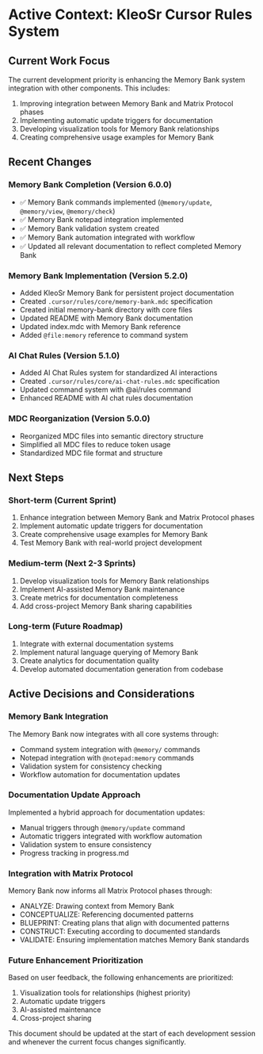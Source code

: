 # Active Context: KleoSr Cursor Rules System

## Current Work Focus

The current development priority is enhancing the Memory Bank system integration with other components. This includes:

1. Improving integration between Memory Bank and Matrix Protocol phases
2. Implementing automatic update triggers for documentation
3. Developing visualization tools for Memory Bank relationships
4. Creating comprehensive usage examples for Memory Bank

## Recent Changes

### Memory Bank Completion (Version 6.0.0)
- ✅ Memory Bank commands implemented (`@memory/update`, `@memory/view`, `@memory/check`)
- ✅ Memory Bank notepad integration implemented
- ✅ Memory Bank validation system created
- ✅ Memory Bank automation integrated with workflow
- ✅ Updated all relevant documentation to reflect completed Memory Bank

### Memory Bank Implementation (Version 5.2.0)
- Added KleoSr Memory Bank for persistent project documentation
- Created `.cursor/rules/core/memory-bank.mdc` specification
- Created initial memory-bank directory with core files
- Updated README with Memory Bank documentation
- Updated index.mdc with Memory Bank reference
- Added `@file:memory` reference to command system

### AI Chat Rules (Version 5.1.0)
- Added AI Chat Rules system for standardized AI interactions
- Created `.cursor/rules/core/ai-chat-rules.mdc` specification
- Updated command system with @ai/rules command
- Enhanced README with AI chat rules documentation

### MDC Reorganization (Version 5.0.0)
- Reorganized MDC files into semantic directory structure
- Simplified all MDC files to reduce token usage
- Standardized MDC file format and structure

## Next Steps

### Short-term (Current Sprint)
1. Enhance integration between Memory Bank and Matrix Protocol phases
2. Implement automatic update triggers for documentation
3. Create comprehensive usage examples for Memory Bank
4. Test Memory Bank with real-world project development

### Medium-term (Next 2-3 Sprints)
1. Develop visualization tools for Memory Bank relationships
2. Implement AI-assisted Memory Bank maintenance
3. Create metrics for documentation completeness
4. Add cross-project Memory Bank sharing capabilities

### Long-term (Future Roadmap)
1. Integrate with external documentation systems
2. Implement natural language querying of Memory Bank
3. Create analytics for documentation quality
4. Develop automated documentation generation from codebase

## Active Decisions and Considerations

### Memory Bank Integration
The Memory Bank now integrates with all core systems through:
- Command system integration with `@memory/` commands
- Notepad integration with `@notepad:memory` commands
- Validation system for consistency checking
- Workflow automation for documentation updates

### Documentation Update Approach
Implemented a hybrid approach for documentation updates:
- Manual triggers through `@memory/update` command
- Automatic triggers integrated with workflow automation
- Validation system to ensure consistency
- Progress tracking in progress.md

### Integration with Matrix Protocol
Memory Bank now informs all Matrix Protocol phases through:
- ANALYZE: Drawing context from Memory Bank
- CONCEPTUALIZE: Referencing documented patterns
- BLUEPRINT: Creating plans that align with documented patterns
- CONSTRUCT: Executing according to documented standards
- VALIDATE: Ensuring implementation matches Memory Bank standards

### Future Enhancement Prioritization
Based on user feedback, the following enhancements are prioritized:
1. Visualization tools for relationships (highest priority)
2. Automatic update triggers
3. AI-assisted maintenance
4. Cross-project sharing

This document should be updated at the start of each development session and whenever the current focus changes significantly. 